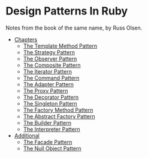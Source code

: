 Design Patterns In Ruby
=======================

Notes from the book of the same name, by Russ Olsen.

* [Chapters](/chapters)
  * [The Template Method Pattern](/chapters/the-template-method-pattern)
  * [The Strategy Pattern](/chapters/the-strategy-pattern)
  * [The Observer Pattern](/chapters/the-observer-pattern)
  * [The Composite Pattern](/chapters/the-composite-pattern)
  * [The Iterator Pattern](/chapters/the-iterator-pattern)
  * [The Command Pattern](/chapters/the-command-pattern)
  * [The Adapter Pattern](/chapters/the-adapter-pattern)
  * [The Proxy Pattern](/chapters/the-proxy-pattern)
  * [The Decorator Pattern](/chapters/the-decorator-pattern)
  * [The Singleton Pattern](/chapters/the-singleton-pattern)
  * [The Factory Method Pattern](/chapters/the-factory-method-pattern)
  * [The Abstract Factory Pattern](/chapters/the-abstract-factory-pattern)
  * [The Builder Pattern](/chapters/the-builder-pattern)
  * [The Interpreter Pattern](/chapters/the-interpreter-pattern)
* [Additional](/additional)
  * [The Facade Pattern](/additional/the-facade-pattern)
  * [The Null Object Pattern](/additional/the-null-object-pattern)
